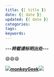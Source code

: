 ```yaml
---
title: {{ title }}
date: {{ date }}
updated: {{ date }}
categories: 
tags: 
keywords: 
---
```










***---转载请标明出处---***

:smile::smile::smile:

![](D:\softProject\myselfGit\myblog\source\image\monkey16.png)**[monkeyGeek](monkeyGeek369.github.io)**![](D:\softProject\myselfGit\myblog\source\image\monkey16.png)

